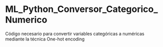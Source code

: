 # ML_Python_Conversor_Categorico_Numerico
Código necesario para convertir variables categóricas a numéricas mediante la técnica One-hot encoding
